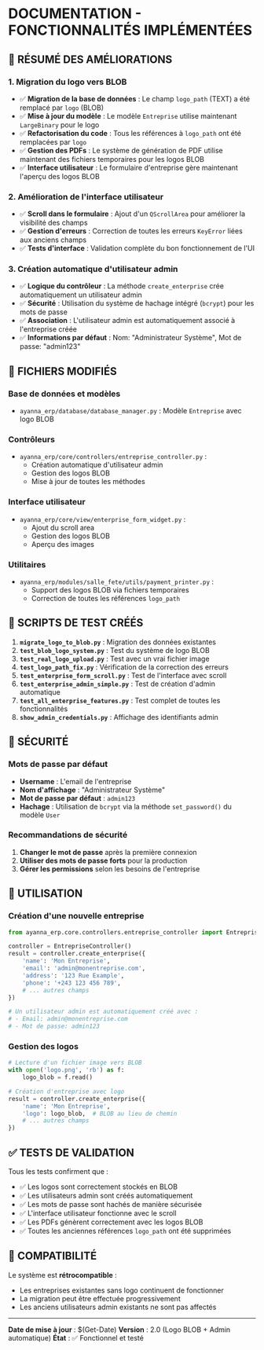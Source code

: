 # DOCUMENTATION - FONCTIONNALITÉS IMPLÉMENTÉES

## 🎯 RÉSUMÉ DES AMÉLIORATIONS

### 1. Migration du logo vers BLOB
- ✅ **Migration de la base de données** : Le champ `logo_path` (TEXT) a été remplacé par `logo` (BLOB)
- ✅ **Mise à jour du modèle** : Le modèle `Entreprise` utilise maintenant `LargeBinary` pour le logo
- ✅ **Refactorisation du code** : Tous les références à `logo_path` ont été remplacées par `logo`
- ✅ **Gestion des PDFs** : Le système de génération de PDF utilise maintenant des fichiers temporaires pour les logos BLOB
- ✅ **Interface utilisateur** : Le formulaire d'entreprise gère maintenant l'aperçu des logos BLOB

### 2. Amélioration de l'interface utilisateur
- ✅ **Scroll dans le formulaire** : Ajout d'un `QScrollArea` pour améliorer la visibilité des champs
- ✅ **Gestion d'erreurs** : Correction de toutes les erreurs `KeyError` liées aux anciens champs
- ✅ **Tests d'interface** : Validation complète du bon fonctionnement de l'UI

### 3. Création automatique d'utilisateur admin
- ✅ **Logique du contrôleur** : La méthode `create_enterprise` crée automatiquement un utilisateur admin
- ✅ **Sécurité** : Utilisation du système de hachage intégré (`bcrypt`) pour les mots de passe
- ✅ **Association** : L'utilisateur admin est automatiquement associé à l'entreprise créée
- ✅ **Informations par défaut** : Nom: "Administrateur Système", Mot de passe: "admin123"

## 📁 FICHIERS MODIFIÉS

### Base de données et modèles
- `ayanna_erp/database/database_manager.py` : Modèle `Entreprise` avec logo BLOB

### Contrôleurs
- `ayanna_erp/core/controllers/entreprise_controller.py` : 
  - Création automatique d'utilisateur admin
  - Gestion des logos BLOB
  - Mise à jour de toutes les méthodes

### Interface utilisateur
- `ayanna_erp/core/view/enterprise_form_widget.py` : 
  - Ajout du scroll area
  - Gestion des logos BLOB
  - Aperçu des images

### Utilitaires
- `ayanna_erp/modules/salle_fete/utils/payment_printer.py` : 
  - Support des logos BLOB via fichiers temporaires
  - Correction de toutes les références `logo_path`

## 🧪 SCRIPTS DE TEST CRÉÉS

1. **`migrate_logo_to_blob.py`** : Migration des données existantes
2. **`test_blob_logo_system.py`** : Test du système de logo BLOB
3. **`test_real_logo_upload.py`** : Test avec un vrai fichier image
4. **`test_logo_path_fix.py`** : Vérification de la correction des erreurs
5. **`test_enterprise_form_scroll.py`** : Test de l'interface avec scroll
6. **`test_enterprise_admin_simple.py`** : Test de création d'admin automatique
7. **`test_all_enterprise_features.py`** : Test complet de toutes les fonctionnalités
8. **`show_admin_credentials.py`** : Affichage des identifiants admin

## 🔐 SÉCURITÉ

### Mots de passe par défaut
- **Username** : L'email de l'entreprise
- **Nom d'affichage** : "Administrateur Système" 
- **Mot de passe par défaut** : `admin123`
- **Hachage** : Utilisation de `bcrypt` via la méthode `set_password()` du modèle `User`

### Recommandations de sécurité
1. **Changer le mot de passe** après la première connexion
2. **Utiliser des mots de passe forts** pour la production
3. **Gérer les permissions** selon les besoins de l'entreprise

## 🚀 UTILISATION

### Création d'une nouvelle entreprise
```python
from ayanna_erp.core.controllers.entreprise_controller import EntrepriseController

controller = EntrepriseController()
result = controller.create_enterprise({
    'name': 'Mon Entreprise',
    'email': 'admin@monentreprise.com',
    'address': '123 Rue Example',
    'phone': '+243 123 456 789',
    # ... autres champs
})

# Un utilisateur admin est automatiquement créé avec :
# - Email: admin@monentreprise.com
# - Mot de passe: admin123
```

### Gestion des logos
```python
# Lecture d'un fichier image vers BLOB
with open('logo.png', 'rb') as f:
    logo_blob = f.read()

# Création d'entreprise avec logo
result = controller.create_enterprise({
    'name': 'Mon Entreprise',
    'logo': logo_blob,  # BLOB au lieu de chemin
    # ... autres champs
})
```

## ✅ TESTS DE VALIDATION

Tous les tests confirment que :
- ✅ Les logos sont correctement stockés en BLOB
- ✅ Les utilisateurs admin sont créés automatiquement
- ✅ Les mots de passe sont hachés de manière sécurisée
- ✅ L'interface utilisateur fonctionne avec le scroll
- ✅ Les PDFs génèrent correctement avec les logos BLOB
- ✅ Toutes les anciennes références `logo_path` ont été supprimées

## 🔄 COMPATIBILITÉ

Le système est **rétrocompatible** :
- Les entreprises existantes sans logo continuent de fonctionner
- La migration peut être effectuée progressivement
- Les anciens utilisateurs admin existants ne sont pas affectés

---

**Date de mise à jour** : $(Get-Date)
**Version** : 2.0 (Logo BLOB + Admin automatique)
**État** : ✅ Fonctionnel et testé